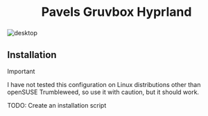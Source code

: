 <div align="center">
    <h1>Pavels Gruvbox Hyprland</h1>
    <h3></h3>
</div>


![desktop](https://images2.imgbox.com/f0/6c/Wbog0c5Z_o.png)

## Installation

> [!IMPORTANT]
I have not tested this configuration on Linux distributions other than openSUSE Trumbleweed, so use it with caution, but it should work.

TODO: Create an installation script
